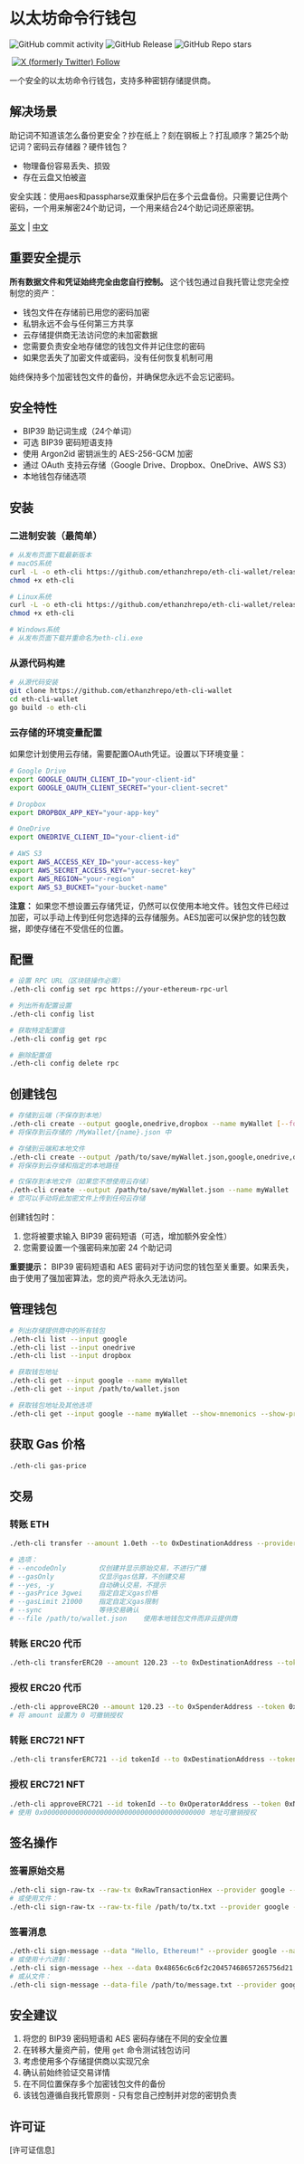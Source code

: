 # 以太坊命令行钱包

![GitHub commit activity](https://img.shields.io/github/commit-activity/w/ethanzhrepo/beaver-payment-install)
![GitHub Release](https://img.shields.io/github/v/release/ethanzhrepo/eth-cli-vault)
![GitHub Repo stars](https://img.shields.io/github/stars/ethanzhrepo/eth-cli-vault)

<a href="https://t.me/ethanatca"><img alt="" src="https://img.shields.io/badge/Telegram-%40ethanatca-blue" /></a>
<a href="https://x.com/intent/follow?screen_name=0x99_Ethan">
<img alt="X (formerly Twitter) Follow" src="https://img.shields.io/twitter/follow/0x99_Ethan">
</a>

一个安全的以太坊命令行钱包，支持多种密钥存储提供商。

## 解决场景

助记词不知道该怎么备份更安全？抄在纸上？刻在钢板上？打乱顺序？第25个助记词？密码云存储器？硬件钱包？
- 物理备份容易丢失、损毁
- 存在云盘又怕被盗

安全实践：使用aes和passpharse双重保护后在多个云盘备份。只需要记住两个密码，一个用来解密24个助记词，一个用来结合24个助记词还原密钥。

[英文](./README.md) | [中文](./README_cn.md) 

## 重要安全提示

**所有数据文件和凭证始终完全由您自行控制。** 这个钱包通过自我托管让您完全控制您的资产：

- 钱包文件在存储前已用您的密码加密
- 私钥永远不会与任何第三方共享
- 云存储提供商无法访问您的未加密数据
- 您需要负责安全地存储您的钱包文件并记住您的密码
- 如果您丢失了加密文件或密码，没有任何恢复机制可用

始终保持多个加密钱包文件的备份，并确保您永远不会忘记密码。

## 安全特性

- BIP39 助记词生成（24个单词）
- 可选 BIP39 密码短语支持
- 使用 Argon2id 密钥派生的 AES-256-GCM 加密
- 通过 OAuth 支持云存储（Google Drive、Dropbox、OneDrive、AWS S3）
- 本地钱包存储选项

## 安装

### 二进制安装（最简单）

```bash
# 从发布页面下载最新版本
# macOS系统
curl -L -o eth-cli https://github.com/ethanzhrepo/eth-cli-wallet/releases/download/v1.0.0/eth-cli-darwin-amd64
chmod +x eth-cli

# Linux系统
curl -L -o eth-cli https://github.com/ethanzhrepo/eth-cli-wallet/releases/download/v1.0.0/eth-cli-linux-amd64
chmod +x eth-cli

# Windows系统
# 从发布页面下载并重命名为eth-cli.exe
```

### 从源代码构建

```bash
# 从源代码安装
git clone https://github.com/ethanzhrepo/eth-cli-wallet
cd eth-cli-wallet
go build -o eth-cli
```

### 云存储的环境变量配置

如果您计划使用云存储，需要配置OAuth凭证。设置以下环境变量：

```bash
# Google Drive
export GOOGLE_OAUTH_CLIENT_ID="your-client-id"
export GOOGLE_OAUTH_CLIENT_SECRET="your-client-secret"

# Dropbox
export DROPBOX_APP_KEY="your-app-key"

# OneDrive
export ONEDRIVE_CLIENT_ID="your-client-id"

# AWS S3
export AWS_ACCESS_KEY_ID="your-access-key"
export AWS_SECRET_ACCESS_KEY="your-secret-key"
export AWS_REGION="your-region"
export AWS_S3_BUCKET="your-bucket-name"
```

**注意：** 如果您不想设置云存储凭证，仍然可以仅使用本地文件。钱包文件已经过加密，可以手动上传到任何您选择的云存储服务。AES加密可以保护您的钱包数据，即使存储在不受信任的位置。

## 配置

```bash
# 设置 RPC URL（区块链操作必需）
./eth-cli config set rpc https://your-ethereum-rpc-url

# 列出所有配置设置
./eth-cli config list

# 获取特定配置值
./eth-cli config get rpc

# 删除配置值
./eth-cli config delete rpc
```

## 创建钱包

```bash
# 存储到云端（不保存到本地）
./eth-cli create --output google,onedrive,dropbox --name myWallet [--force]
# 将保存到云存储的 /MyWallet/{name}.json 中

# 存储到云端和本地文件
./eth-cli create --output /path/to/save/myWallet.json,google,onedrive,dropbox --name myWallet
# 将保存到云存储和指定的本地路径

# 仅保存到本地文件（如果您不想使用云存储）
./eth-cli create --output /path/to/save/myWallet.json --name myWallet
# 您可以手动将此加密文件上传到任何云存储
```

创建钱包时：
1. 您将被要求输入 BIP39 密码短语（可选，增加额外安全性）
2. 您需要设置一个强密码来加密 24 个助记词

**重要提示：** BIP39 密码短语和 AES 密码对于访问您的钱包至关重要。如果丢失，由于使用了强加密算法，您的资产将永久无法访问。

## 管理钱包

```bash
# 列出存储提供商中的所有钱包
./eth-cli list --input google
./eth-cli list --input onedrive
./eth-cli list --input dropbox

# 获取钱包地址
./eth-cli get --input google --name myWallet
./eth-cli get --input /path/to/wallet.json

# 获取钱包地址及其他选项
./eth-cli get --input google --name myWallet --show-mnemonics --show-private-key
```

## 获取 Gas 价格

```bash
./eth-cli gas-price
```

## 交易

### 转账 ETH

```bash
./eth-cli transfer --amount 1.0eth --to 0xDestinationAddress --provider google --name myWallet [选项]

# 选项：
# --encodeOnly        仅创建并显示原始交易，不进行广播
# --gasOnly           仅显示gas估算，不创建交易
# --yes, -y           自动确认交易，不提示
# --gasPrice 3gwei    指定自定义gas价格
# --gasLimit 21000    指定自定义gas限制
# --sync              等待交易确认
# --file /path/to/wallet.json    使用本地钱包文件而非云提供商
```

### 转账 ERC20 代币

```bash
./eth-cli transferERC20 --amount 120.23 --to 0xDestinationAddress --token 0xTokenContractAddress --provider google --name myWallet [选项]
```

### 授权 ERC20 代币

```bash
./eth-cli approveERC20 --amount 120.23 --to 0xSpenderAddress --token 0xTokenContractAddress --provider google --name myWallet [选项]
# 将 amount 设置为 0 可撤销授权
```

### 转账 ERC721 NFT

```bash
./eth-cli transferERC721 --id tokenId --to 0xDestinationAddress --token 0xNFTContractAddress --provider google --name myWallet [选项]
```

### 授权 ERC721 NFT

```bash
./eth-cli approveERC721 --id tokenId --to 0xOperatorAddress --token 0xNFTContractAddress --provider google --name myWallet [选项]
# 使用 0x0000000000000000000000000000000000000000 地址可撤销授权
```

## 签名操作

### 签署原始交易

```bash
./eth-cli sign-raw-tx --raw-tx 0xRawTransactionHex --provider google --name myWallet [--broadcast]
# 或使用文件：
./eth-cli sign-raw-tx --raw-tx-file /path/to/tx.txt --provider google --name myWallet [--broadcast]
```

### 签署消息

```bash
./eth-cli sign-message --data "Hello, Ethereum!" --provider google --name myWallet
# 或使用十六进制：
./eth-cli sign-message --hex --data 0x48656c6c6f2c20457468657265756d21 --provider google --name myWallet
# 或从文件：
./eth-cli sign-message --data-file /path/to/message.txt --provider google --name myWallet
```

## 安全建议

1. 将您的 BIP39 密码短语和 AES 密码存储在不同的安全位置
2. 在转移大量资产前，使用 `get` 命令测试钱包访问
3. 考虑使用多个存储提供商以实现冗余
4. 确认前始终验证交易详情
5. 在不同位置保存多个加密钱包文件的备份
6. 该钱包遵循自我托管原则 - 只有您自己控制并对您的密钥负责

## 许可证

[许可证信息]
